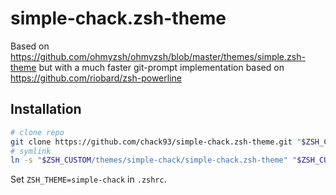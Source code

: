 # simple-chack.zsh-theme

Based on https://github.com/ohmyzsh/ohmyzsh/blob/master/themes/simple.zsh-theme but with a much faster git-prompt implementation based on https://github.com/riobard/zsh-powerline

## Installation

```sh
# clone repo
git clone https://github.com/chack93/simple-chack.zsh-theme.git "$ZSH_CUSTOM/themes/simple-chack" --depth=1
# symlink
ln -s "$ZSH_CUSTOM/themes/simple-chack/simple-chack.zsh-theme" "$ZSH_CUSTOM/themes/simple-chack.zsh-theme"
```
Set `ZSH_THEME=simple-chack` in `.zshrc`.
